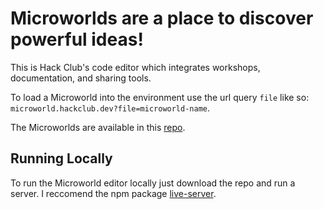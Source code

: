 # Microworlds are a place to discover powerful ideas!

This is Hack Club's code editor which integrates workshops, documentation, and sharing tools.

To load a Microworld into the environment use the url query `file` like so: `microworld.hackclub.dev?file=microworld-name`.

The Microworlds are available in this [repo](https://github.com/hackclub/micros).

## Running Locally

To run the Microworld editor locally just download the repo and run a server. I reccomend the npm package [live-server](https://www.npmjs.com/package/live-server).
